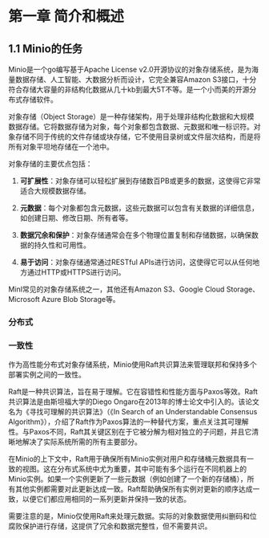 # 第一章 简介和概述
## 1.1 Minio的任务
Minio是一个go编写基于Apache License v2.0开源协议的对象存储系统，是为海量数据存储、人工智能、大数据分析而设计，它完全兼容Amazon S3接口，十分符合存储大容量的非结构化数据从几十kb到最大5T不等。是一个小而美的开源分布式存储软件。

对象存储（Object Storage）是一种存储架构，用于处理非结构化数据和大规模数据存储。它将数据存储为对象，每个对象都包含数据、元数据和唯一标识符。对象存储不同于传统的文件存储或块存储，它不使用目录树或文件层次结构，而是将所有对象平坦地存储在一个池中。

对象存储的主要优点包括：

1. **可扩展性**：对象存储可以轻松扩展到存储数百PB或更多的数据，这使得它非常适合大规模数据存储。

2. **元数据**：每个对象都包含元数据，这些元数据可以包含有关数据的详细信息，如创建日期、修改日期、所有者等。

3. **数据冗余和保护**：对象存储通常会在多个物理位置复制和存储数据，以确保数据的持久性和可用性。

4. **易于访问**：对象存储通常通过RESTful APIs进行访问，这使得它可以从任何地方通过HTTP或HTTPS进行访问。

MinI常见的对象存储系统之一，其他还有Amazon S3、Google Cloud Storage、Microsoft Azure Blob Storage等。

### 分布式

### 一致性
作为高性能分布式对象存储系统，Minio使用Raft共识算法来管理联邦和保持多个部署实例之间的一致性。

Raft是一种共识算法，旨在易于理解。它在容错性和性能方面与Paxos等效。Raft共识算法是由斯坦福大学的Diego Ongaro在2013年的博士论文中引入的。该论文名为《寻找可理解的共识算法》（《In Search of an Understandable Consensus Algorithm》），介绍了Raft作为Paxos算法的一种替代方案，重点关注其可理解性。与Paxos不同，Raft其关键区别在于它被分解为相对独立的子问题，并且它清晰地解决了实际系统所需的所有主要部分。

在Minio的上下文中，Raft用于确保所有Minio实例对用户和存储桶元数据具有一致的视图。这在分布式系统中尤为重要，其中可能有多个运行在不同机器上的Minio实例。如果一个实例更新了一些元数据（例如创建了一个新的存储桶），所有其他实例都需要对此更新达成一致。Raft帮助确保所有实例对更新的顺序达成一致，以便它们都应用相同的一系列更新并保持一致的状态。

需要注意的是，Minio仅使用Raft来处理元数据。实际的对象数据使用纠删码和位腐败保护进行存储，这提供了冗余和数据完整性，但不需要共识。